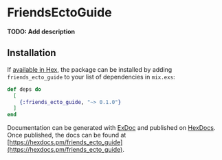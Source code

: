 # FriendsEctoGuide

**TODO: Add description**

## Installation

If [available in Hex](https://hex.pm/docs/publish), the package can be installed
by adding `friends_ecto_guide` to your list of dependencies in `mix.exs`:

```elixir
def deps do
  [
    {:friends_ecto_guide, "~> 0.1.0"}
  ]
end
```

Documentation can be generated with [ExDoc](https://github.com/elixir-lang/ex_doc)
and published on [HexDocs](https://hexdocs.pm). Once published, the docs can
be found at [https://hexdocs.pm/friends_ecto_guide](https://hexdocs.pm/friends_ecto_guide).

